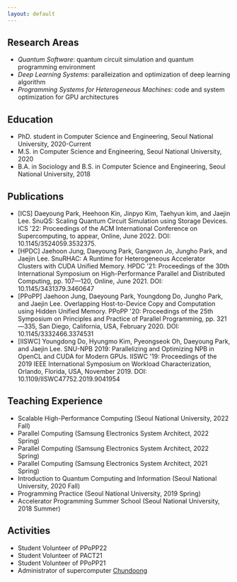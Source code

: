 ```yaml
---
layout: default
---
```


## Research Areas
- *Quantum Software*: quantum circuit simulation and quantum programming environment
- *Deep Learning Systems*: paralleization and optimization of deep learning algorithm
- *Programming Systems for Heterogeneous Machines*: code and system optimization for GPU architectures

## Education
- PhD. student in Computer Science and Engineering, Seoul National University, 2020-Current
- M.S. in Computer Science and Engineering, Seoul National University, 2020
- B.A. in Sociology and B.S. in Computer Science and Engineering, Seoul National University, 2018

## Publications
- [ICS] Daeyoung Park, Heehoon Kin, Jinpyo Kim, Taehyun kim, and Jaejin Lee. SnuQS: Scaling Quantum Circuit Simulation using Storage Devices. ICS '22: Proceedings of the ACM International Conference on Supercomputing, to appear, Online, June 2022. DOI: 10.1145/3524059.3532375.
- [HPDC] Jaehoon Jung, Daeyoung Park, Gangwon Jo, Jungho Park, and Jaejin Lee. SnuRHAC: A Runtime for Heterogeneous Accelerator Clusters with CUDA Unified Memory. HPDC '21: Proceedings of the 30th International Symposium on High-Performance Parallel and Distributed Computing, pp. 107—120, Online, June 2021. DOI: 10.1145/3431379.3460647
- [PPoPP] Jaehoon Jung, Daeyoung Park, Youngdong Do, Jungho Park, and Jaejin Lee. Overlapping Host-to-Device Copy and Computation using Hidden Unified Memory. PPoPP '20: Proceedings of the 25th Symposium on Principles and Practice of Parallel Programming, pp. 321—335, San Diego, California, USA, February 2020. DOI: 10.1145/3332466.3374531
- [IISWC] Youngdong Do, Hyungmo Kim, Pyeongseok Oh, Daeyoung Park, and Jaejin Lee. SNU-NPB 2019: Parallelizing and Optimizing NPB in OpenCL and CUDA for Modern GPUs. IISWC '19: Proceedings of the 2019 IEEE International Symposium on Workload Characterization, Orlando, Florida, USA, November 2019. DOI: 10.1109/IISWC47752.2019.9041954

## Teaching Experience
- Scalable High-Performance Computing (Seoul National University, 2022 Fall)
- Parallel Computing (Samsung Electronics System Architect, 2022 Spring)
- Parallel Computing (Samsung Electronics System Architect, 2022 Spring)
- Parallel Computing (Samsung Electronics System Architect, 2021 Spring)
- Introduction to Quantum Computing and Information (Seoul National University, 2020 Fall)
- Programming Practice (Seoul National University, 2019 Spring)
- Accelerator Programming Summer School (Seoul National University, 2018 Summer)

## Activities
- Student Volunteer of PPoPP22
- Student Volunteer of PACT21
- Student Volunteer of PPoPP21
- Administrator of supercomputer [Chundoong](http://chundoong.snu.ac.kr/)
